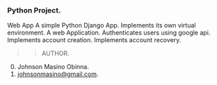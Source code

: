 ### Python Project.

Web App
A simple Python Django App.
Implements its own virtual environment.
A web Application.
Authenticates users using google api.
Implements account creation.
Implements account recovery.

>>AUTHOR.
0. Johnson Masino Obinna.
1. johnsonmasino@gmail.com.
